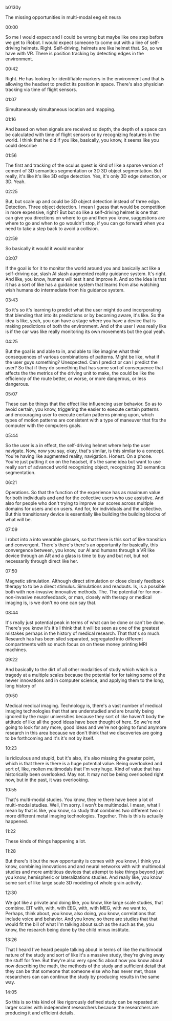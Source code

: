 b0130y

The missing opportunities in multi-modal eeg eit neura

00:00

So me I would expect and I could be wrong but maybe like one step before we get to iRobot. I would expect someone to come out with a line of self-driving helmets. Right. Self-driving, helmets are like helmet that. So, so we have with VR. There is position tracking by detecting edges in the environment.

00:42

Right. He has looking for identifiable markers in the environment and that is allowing the headset to predict its position in space. There's also physician tracking via time of flight sensors.

01:07

Simultaneously simultaneous location and mapping.

01:16

And based on when signals are received so depth, the depth of a space can be calculated with time of flight sensors or by recognizing features in the world. I think that he did if you like, basically, you know, it seems like you could describe

01:56

The first and tracking of the oculus quest is kind of like a sparse version of cement of 3D semantics segmentation or 3D 3D object segmentation. But really, it's like it's like 3D edge detection. Yes, it's only 3D edge detection, or 3D. Yeah.

02:25

But, but scale up and could be 3D object detection instead of three edge. Detection. Three object detection. I mean I guess that would be competition in more expensive, right? But but so like a self-driving helmet is one that can give you directions on where to go and then you know, suggestions are where to go and when to go wouldn't stop, if you can go forward when you need to take a step back to avoid a collision.

02:59

So basically it would it would monitor

03:07

If the goal is for it to monitor the world around you and basically act like a self-driving car, slash AI slash augmented reality guidance system. It's right. And like, you know, humans will test it and improve it. And so the idea is that it has a sort of like has a guidance system that learns from also watching wish humans do intermediate from his guidance system.

03:43

So it's so it's learning to predict what the user might do and incorporating that blending that into its predictions or by becoming aware, it's like. So the idea is like, yeah, you can have a stage where you have a device that is making predictions of both the environment. And of the user I was really like is if the car was like really monitoring its own movements but the goal yeah.

04:25

But the goal is and able to in, and able to like imagine what their consequences of various combinations of patterns. Might be like, what if the user guys something? Unexpected. Can I predict or can I predict the user? So that if they do something that has some sort of consequence that affects the the metrics of the driving unit to make, the could be like the efficiency of the route better, or worse, or more dangerous, or less dangerous.

05:07

These can be things that the effect like influencing user behavior. So as to avoid certain, you know, triggering the easier to execute certain patterns and encouraging user to execute certain patterns pinning upon, which types of motion patterns are consistent with a type of maneuver that fits the computer with the computers goals.

05:44

So the user is a in effect, the self-driving helmet where help the user navigate. Now, now you say, okay, that's similar, is this similar to a concept. You're having like augmented reality, navigation. Honest. On a phone. You're just putting it on on the headset, it's the same idea but want to use really sort of advanced world recognizing object, recognizing 3D semantics segmentation.

06:21

Operations. So that the function of the experience has as maximum value for both individuals and and for the collective users who use assistive. And also for people who don't trying to improve our scores across multiple domains for users and on users. And for, for individuals and the collective. But this transitionary device is essentially like building the building blocks of what will be.

07:09

I robot into a into wearable glasses, so that there is this sort of like transition and convergent. There's there's there's an opportunity for basically, this convergence between, you know, our AI and humans through a VR like device through an AR and a glass is time to buy and but not, but not necessarily through direct like her.

07:50

Magnetic stimulation. Although direct stimulation or close closely feedback therapy to to be a direct stimulus. Simulations and readouts. Is, is a possible both with non-invasive innovative methods. The. The potential for for non- non-invasive neurofeedback, or man, closely with therapy or medical imaging is, is we don't no one can say that.

08:44

It's really just potential peak in terms of what can be done or can't be done. There's you know it's it's I think that it will be seen as one of the greatest mistakes perhaps in the history of medical research. That that's so much. Research has has been siled separated, segregated into different compartments with so much focus on on these money printing MRI machines.

09:22

And basically to the dirt of all other modalities of study which which is a tragedy at a multiple scales because the potential for for taking some of the newer innovations and in computer science, and applying them to the long, long history of

09:50

Medical medical imaging. Technology is, there's a vast number of medical imaging technologies that that are understudied and are brushly being ignored by the major universities because they sort of like haven't body the attitude of like all the good ideas have been thought of here. So we're not going to look for any more, good ideas and we're not going to fund anymore research in this area because we don't think that we discoveries are going to be forthcoming and it's it's not by itself.

10:23

Is ridiculous and stupid, but it's also, it's also missing the greater point, which is that there is there is a huge potential value. Being overlooked and sort of, like, molten multimodals that I'm very huge. Kind of value that has historically been overlooked. May not. It may not be being overlooked right now, but in the past, it was overlooking.

10:55

That's multi-modal studies. You know, they're there have been a lot of multi-modal studies. Well, I'm sorry. I won't be multimodal. I mean, what I mean by that is like, you know, so study that combines two different two or more different metal imaging technologies. Together. This is this is actually happened.

11:22

These kinds of things happening a lot.

11:28

But there's it but the new opportunity is comes with you know, I think you know, combining innovations and and neural networks with with 
multimodal studies and more ambitious devices that attempt to take things beyond just you know, hemispheric or lateralizations studies. And really like, you know some sort of like large scale 3D modeling of whole grain activity.

12:30

We got like a private and doing like, you know, like large scale studies, that combine. EIT with, with, with EEG, with, with MEG, with we want to, Perhaps, think about, you know, also doing, you know, correlations that include voice and behavior. And you know, so there are studies that that would fit the bill of what I'm talking about such as the such as the, you know, the research being done by the child minus institute.

13:26

That I heard I've heard people talking about in terms of like the multimodal nature of the study and sort of like it's a massive study, they're giving away the stuff for free. But they're also very specific about how you know about now describing the math, the methods of the study and sufficient detail that they can be that someone that someone else who has never met, those researchers can can continue the study by producing results in the same way.

14:05

So this is so this kind of like rigorously defined study can be repeated at larger scales with independent researchers because the researchers are producing it and efficient details.